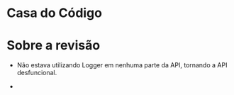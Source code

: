 # Casa do Código


# Sobre a revisão

- Não estava utilizando Logger em nenhuma parte da API, tornando a API desfuncional.

- 








